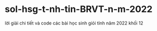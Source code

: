 # sol-hsg-t-nh-tin-BRVT-n-m-2022
lời giải chi tiết và code các bài học sinh giỏi tỉnh năm 2022 khối 12

